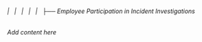###### |   |   |   |   |   ├── Employee Participation in Incident Investigations

*Add content here*